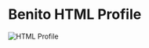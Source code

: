 # Benito HTML Profile

![HTML Profile](https://github.com/Dejaayyy/HTMLProfile/assets/149858996/979022be-285c-480c-80de-e91707dedfe2)
